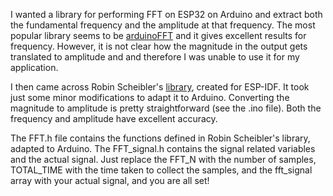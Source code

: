I wanted a library for performing FFT on ESP32 on Arduino and extract both the fundamental frequency and the amplitude at that frequency. The most popular library seems to be [arduinoFFT](https://github.com/kosme/arduinoFFT) and it gives excellent results for frequency. However, it is not clear how the magnitude in the output gets translated to amplitude and and therefore I was unable to use it for my application. 

I then came across Robin Scheibler's [library](https://github.com/fakufaku/esp32-fft), created for ESP-IDF. It took just some minor modifications to adapt it to Arduino. Converting the magnitude to amplitude is pretty straightforward (see the .ino file). Both the frequency and amplitude have excellent accuracy. 

The FFT.h file contains the functions defined in Robin Scheibler's library, adapted to Arduino. The FFT_signal.h contains the signal related variables and the actual signal. Just replace the FFT_N with the number of samples, TOTAL_TIME with the time taken to collect the samples, and the fft_signal array with your actual signal, and you are all set!
